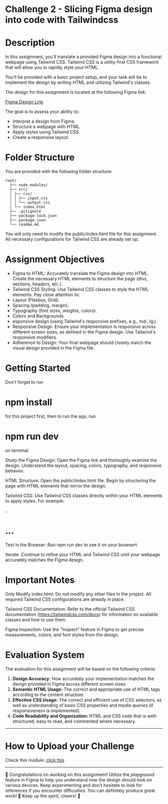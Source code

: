 # Challenge 2 - Slicing Figma design into code with Tailwindcss

# Description

In this assignment, you'll translate a provided Figma design into a functional webpage using Tailwind CSS. Tailwind CSS is a utility-first CSS framework that will allow you to rapidly style your HTML.

You'll be provided with a basic project setup, and your task will be to implement the design by writing HTML and utilizing Tailwind's classes.

The design for this assignment is located at the following Figma link:

[Figma Design Link](https://www.figma.com/design/SiIl1A1UdSOVLKrtMjgHD2/Company-Profile---Batch-4?node-id=8411-143671&t=wyqKMkBKZYGo958y-1)

The goal is to assess your ability to:

- Interpret a design from Figma.
- Structure a webpage with HTML.
- Apply styles using Tailwind CSS.
- Create a responsive layout.

# Folder Structure

You are provided with the following folder structure:

```
root/
  ├── node_modules/
  ├── src/
  │ ├── css/
  │ │ ├── input.css
  │ │ └── output.css
  │ └── index.html
  ├── .gitignore
  ├── package-lock.json
  ├── package.json
  └── readme.md
```

You will only need to modify the public/index.html file for this assignment. All necessary configurations for Tailwind CSS are already set up.

# Assignment Objectives

- Figma to HTML: Accurately translate the Figma design into HTML. Create the necessary HTML elements to structure the page (divs, sections, headers, etc.).
- Tailwind CSS Styling: Use Tailwind CSS classes to style the HTML elements. Pay close attention to:
- Layout (Flexbox, Grid).
- Spacing (padding, margin).
- Typography (font sizes, weights, colors).
- Colors and Backgrounds.
- esponsive design (using Tailwind's responsive prefixes, e.g., md:, lg:).
- Responsive Design: Ensure your implementation is responsive across different screen sizes, as defined in the Figma design. Use Tailwind's responsive modifiers.
- Adherence to Design: Your final webpage should closely match the visual design provided in the Figma file.

# Getting Started

Don't forget to run

# npm install

for this project first, then to run the app, run

# npm run dev

on terminal

Study the Figma Design: Open the Figma link and thoroughly examine the design. Understand the layout, spacing, colors, typography, and responsive behavior.

HTML Structure: Open the public/index.html file. Begin by structuring the page with HTML elements that mirror the design.

Tailwind CSS: Use Tailwind CSS classes directly within your HTML elements to apply styles. For example:

<div class="flex justify-center items-center">...</div>

<h1 class="text-3xl font-bold text-blue-600">...</h1>

Test in the Browser: Run npm run dev to see it on your browsert

Iterate: Continue to refine your HTML and Tailwind CSS until your webpage accurately matches the Figma design.

# Important Notes

Only Modify index.html: Do not modify any other files in the project. All required Tailwind CSS configurations are already in place.

Tailwind CSS Documentation: Refer to the official Tailwind CSS documentation (https://tailwindcss.com/docs) for information on available classes and how to use them.

Figma Inspection: Use the "Inspect" feature in Figma to get precise measurements, colors, and font styles from the design.

# Evaluation System

The evaluation for this assignment will be based on the following criteria:

1.  **Design Accuracy:** How accurately your implementation matches the design provided in Figma across different screen sizes.
2.  **Semantic HTML Usage:** The correct and appropriate use of HTML tags according to the content structure.
3.  **Effective CSS Usage:** The correct and efficient use of CSS selectors, as well as understanding of basic CSS properties and _media queries_ (if responsiveness is implemented).
4.  **Code Readability and Organization:** HTML and CSS code that is well-structured, easy to read, and commented where necessary.

---

# How to Upload your Challenge

Check this module: [click this](https://orchid-clematis-3e4.notion.site/Panduan-Penggunaan-Git-Untuk-Upload-Assignment-e2d80a19b3684f5d8f1a4209dcf85445?pvs=73)

---

🎉 Congratulations on working on this assignment! Utilize the _playground_ feature in Figma to help you understand how the design should look on various devices. Keep experimenting and don't hesitate to look for references if you encounter difficulties. You can definitely produce great work! 🚀 Keep up the spirit, cheers! 🎈
